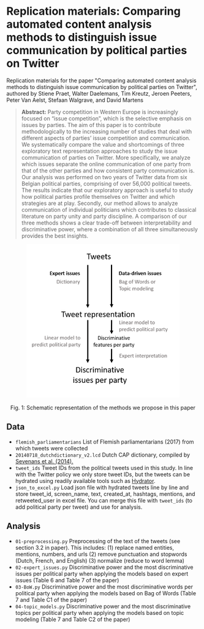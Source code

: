 # Replication materials: Comparing automated content analysis methods to distinguish issue communication by political parties on Twitter
Replication materials for the paper "Comparing automated content analysis methods to distinguish issue communication by political parties on Twitter", authored by Stiene Praet, Walter Daelemans, Tim Kreutz, Jeroen Peeters, Peter Van Aelst, Stefaan Walgrave, and David Martens

> **Abstract:** Party competition in Western Europe is increasingly focused on “issue competition”, which is the selective emphasis on issues by parties.  The aim of this paper is to contribute methodologically to the increasing number of studies that deal with different aspects of parties’ issue competition and communication.  We systematically compare the value and shortcomings of three exploratory text representation approaches to study the issue communication of parties on Twitter.  More specifically, we analyze which issues separate the online communication of one party from that of the other parties and how consistent party communication is.  Our analysis was performed on two years of Twitter data from six Belgian political parties, comprising of over 56,000 political tweets.  The results indicate that our exploratory approach is useful to study how political parties profile themselves on Twitter and which strategies are at play.  Secondly, our method allows to analyze communication of individual politicians which contributes to classical literature on party unity and party discipline.  A comparison of our three methods shows a clear trade-off between interpretability and discriminative power, where a combination of all three simultaneously provides the best insights.

<p align="center">
<img src="methods_proposed.png" width="400" height="400">
</p>
<p align="center">
Fig. 1: Schematic representation of the methods we propose in this paper  
</p>

## Data
- `flemish_parliamentarians` List of Flemish parliamentarians (2017) from which tweets were collected
- `20140718_dutchdictionary_v2.lcd` Dutch CAP dictionary, compiled by [Sevenans et al. (2014).](https://www.researchgate.net/publication/263732999_The_Automated_Coding_of_Policy_Agendas_A_Dictionary_Based_Approach)
- `tweet_ids` Tweet IDs from the political tweets used in this study. In line with the Twitter policy we only store tweet IDs, but the tweets can be hydrated using readily available tools such as [Hydrator](https://github.com/DocNow/hydrator).
- `json_to_excel.py` Load json file with hydrated tweets line by line and store tweet_id, screen_name, text, created_at, hashtags, mentions, and retweeted_user in excel file. You can merge this file with `tweet_ids` (to add political party per tweet) and use for analysis. 
## Analysis
- `01-preprocessing.py` Preprocessing of the text of the tweets (see section 3.2 in paper). This includes:
(1) replace named entities, mentions, numbers, and urls
(2) remove punctuation and stopwords (Dutch, French, and English)
(3) normalize (reduce to word lemma)
- `02-expert_issues.py` Discriminative power and the most discriminative issues per political party when applying the models based on expert issues (Table 6 and Table 7 of the paper) 
- `03-BoW.py` Discriminative power and the most discriminative words per political party when applying the models based on Bag of Words (Table 7 and Table C1 of the paper) 
- `04-topic_models.py` Discriminative power and the most discriminative topics per political party when applying the models based on topic modeling (Table 7 and Table C2 of the paper)

